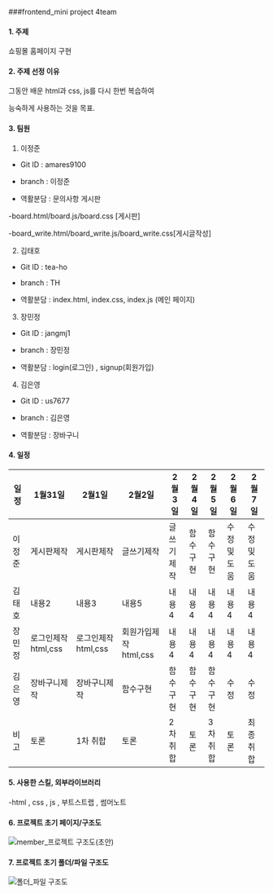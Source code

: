 ###frontend_mini project 4team

#### 1. 주제
쇼핑몰 홈페이지 구현

#### 2. 주제 선정 이유
그동안 배운 html과 css, js를 다시 한번 복습하여

능숙하게 사용하는 것을 목표.

#### 3. 팀원
1. 이정준
  
  
  -  Git ID : amares9100
  
  
  -  branch : 이정준
  
  
  -  역활분담 : 문의사항 게시판
  
  
 
  -board.html/board.js/board.css  [게시판]
  
  
  -board_write.html/board_write.js/board_write.css[게시글작성]
  
  
2. 김태호
  
  
  -  Git ID : tea-ho
  
  
  -  branch : TH
  
  
  -  역활분담 : index.html, index.css, index.js (메인 페이지)
  
  
  
 3. 장민정
  
  
  -  Git ID : jangmj1
  
  
  -  branch : 장민정
  
  
  -  역활분담 : login(로그인) , signup(회원가입)
  
  
  4. 김은영
  
  
  -  Git ID : us7677
  
  
  -  branch : 김은영
  
  
  -  역활분담 : 장바구니 
  
  
  
#### 4. 일정

|일정|1월31일|2월1일|2월2일|2월3일|2월4일|2월5일|2월6일|2월7일|
|---|---|---|---|---|---|---|---|---|
|이정준|게시판제작|게시판제작|글쓰기제작|글쓰기제작|함수구현|함수구현|수정 및 도움|수정 및 도움|
|김태호|내용2|내용3|내용5|내용4|내용4|내용4|내용4|내용4|
|장민정|로그인제작html,css|로그인제작html,css|회원가입제작html,css|내용4|내용4|내용4|내용4|내용4|
|김은영|장바구니제작|장바구니제작|함수구현|함수구현|함수구현|함수구현|수정|수정|
|비고|토론|1차 취합|토론|2차취합|토론|3차취합|토론|최종취합|



#### 5. 사용한 스킬, 외부라이브러리
-html , css , js , 부트스트랩 , 썸머노트




#### 6. 프로젝트 초기 페이지/구조도
![member_프로젝트 구조도(초안)](https://user-images.githubusercontent.com/119651889/216504330-d889ae8f-4660-4b72-a64a-d33eada02d2e.png)







#### 7. 프로젝트 초기 폴더/파일 구조도
![폴더_파일 구조도](https://user-images.githubusercontent.com/120459763/216259102-7a8579fa-84d7-4eb7-860c-40d97ab2270b.jpg)



  
        





















